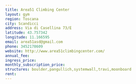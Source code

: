 ```yaml
---
title: Area51 Climbing Center
layout: gym
region: Toscana
city: Scandicci
address: Via di Casellina 73/E
latitude: 43.757342
longitude: 11.166595
email: area51asd@gmail.com
phone: 3452178609
website: http://www.area51climbingcenter.com/
annual_fee: 
ingress_price: 
monthly_subscription_price: 
structures: boulder,pangullich,systemwall,travi,moonboard
rent: 
---
```


